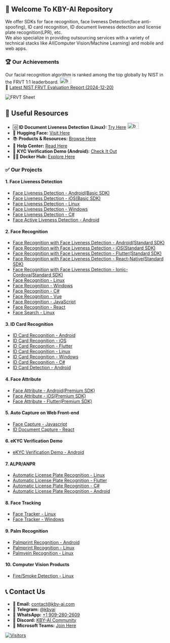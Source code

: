 ## 👋 Welcome To KBY-AI Repository
<!--

**Here are some ideas to get you started:**

🙋‍♀️ A short introduction - what is your organization all about?
🌈 Contribution guidelines - how can the community get involved?
👩‍💻 Useful resources - where can the community find your docs? Is there anything else the community should know?
🍿 Fun facts - what does your team eat for breakfast?
🧙 Remember, you can do mighty things with the power of [Markdown](https://docs.github.com/github/writing-on-github/getting-started-with-writing-and-formatting-on-github/basic-writing-and-formatting-syntax)
-->
We offer SDKs for face recognition, face liveness Detection(face anti-spoofing), ID card recognition, ID document liveness detection and license plate recognition(LPR), etc.<br/>
We also specialize in providing outsourcing services with a variety of technical stacks like AI(Computer Vision/Machine Learning) and mobile and web apps.</br>

### 🏆 Our Achievements
Our facial recognition algorithm is ranked among the top globally by NIST in the FRVT 1:1 leaderboard. <span><img src="https://github.com/kby-ai/.github/assets/125717930/bcf351c5-8b7a-496e-a8f9-c236eb8ad59e" alt="badge" width="36" height="20"></span>  
🔗 [Latest NIST FRVT Evaluation Report (2024-12-20)](https://pages.nist.gov/frvt/html/frvt11.html)  

![FRVT Sheet](https://github.com/user-attachments/assets/16b4cee2-3a91-453f-94e0-9e81262393d7)

## 🔗 Useful Resources

- 🆔 **ID Document Liveness Detection (Linux):** [Try Here](https://web.kby-ai.com)   <span><img src="https://github.com/kby-ai/.github/assets/125717930/bcf351c5-8b7a-496e-a8f9-c236eb8ad59e" alt="badge" width="36" height="20"></span>
- 🤗 **Hugging Face:** [Visit Here](https://huggingface.co/kby-ai)  
- 📚 **Products & Resources:** [Browse Here](https://github.com/kby-ai/Product)  
- 🛟 **Help Center:** [Read Here](https://docs.kby-ai.com)  
- 💼 **KYC Verification Demo (Android):** [Check It Out](https://github.com/kby-ai/KYC-Verification-Demo-Android)  
- 🙋‍♀️ **Docker Hub:** [Explore Here](https://hub.docker.com/u/kbyai)  

### ✅ Our Projects
#### 1. Face Liveness Detection</br>
- [Face Liveness Detection - Android(Basic SDK)](https://github.com/kby-ai/FaceLivenessDetection-Android)
- [Face Liveness Detection - iOS(Basic SDK)](https://github.com/kby-ai/FaceLivenessDetection-iOS)
- [Face Liveness Detection - Linux](https://github.com/kby-ai/FaceLivenessDetection-Docker)
- [Face Liveness Detection - Windows](https://github.com/kby-ai/FaceLivenessDetection-Windows)
- [Face Liveness Detection - C#](https://github.com/kby-ai/FaceLivenessDetection-CSharp-.Net)
- [Face Active Liveness Detection - Android](https://github.com/kby-ai/FaceActiveLivenessDetection-Android)
#### 2. Face Recognition</br>
- [Face Recognition with Face Liveness Detection - Android(Standard SDK)](https://github.com/kby-ai/FaceRecognition-Android)
- [Face Recognition with Face Liveness Detection - iOS(Standard SDK)](https://github.com/kby-ai/FaceRecognition-iOS)
- [Face Recognition with Face Liveness Detection - Flutter(Standard SDK)](https://github.com/kby-ai/FaceRecognition-Flutter)
- [Face Recognition with Face Liveness Detection - React-Native(Standard SDK)](https://github.com/kby-ai/FaceRecognition-React-Native)
- [Face Recognition with Face Liveness Detection - Ionic-Cordova(Standard SDK)](https://github.com/kby-ai/FaceRecognition-Ionic-Cordova)
- [Face Recognition - Linux](https://github.com/kby-ai/FaceRecognition-Docker)
- [Face Recognition - Windows](https://github.com/kby-ai/FaceRecognition-Windows)
- [Face Recognition - C#](https://github.com/kby-ai/FaceRecognition-CSharp-.NET)
- [Face Recognition - Vue](https://github.com/kby-ai/FaceRecognition-Vue)
- [Face Recognition - JavaScript](https://github.com/kby-ai/FaceRecognition-JavaScript)
- [Face Recognition - React](https://github.com/kby-ai/FaceRecognition-React)
- [Face Search - Linux](https://github.com/kby-ai/FaceSearch-Docker)
#### 3. ID Card Recognition<br/>
- [ID Card Recognition - Android](https://github.com/kby-ai/IDCardRecognition-Android)
- [ID Card Recognition - iOS](https://github.com/kby-ai/IDCardRecognition-iOS)
- [ID Card Recognition - Flutter](https://github.com/kby-ai/IDCardRecognition-Flutter)
- [ID Card Recognition - Linux](https://github.com/kby-ai/IDCardRecognition-Docker)
- [ID Card Recognition - Windows](https://github.com/kby-ai/IDCardRecognition-Windows)
- [ID Card Recognition - C#](https://github.com/kby-ai/IDCardRecognition-CSharp-.NET)
- [ID Card Detection - Android](https://github.com/kby-ai/IDCardDetection-Android)
#### 4. Face Attribute<br/>
- [Face Attribute - Android(Premium SDK)](https://github.com/kby-ai/FaceAttribute-Android)
- [Face Attribute - iOS(Premium SDK)](https://github.com/kby-ai/FaceAttribute-iOS)
- [Face Attribute - Flutter(Premium SDK)](https://github.com/kby-ai/FaceAttribute-Flutter)
#### 5. Auto Capture on Web Front-end</br>
- [Face Capture - Javascript](https://github.com/kby-ai/facecapture-web)
- [ID Document Capture - React](https://github.com/kby-ai/ID-document-capture-React)
#### 6. eKYC Verification Demo<br/>
- [eKYC Verification Demo - Android](https://github.com/kby-ai/KYC-Verification-Demo-Android)
#### 7. ALPR/ANPR<br/>
- [Automatic License Plate Recognition - Linux](https://github.com/kby-ai/Automatic-License-Plate-Recognition-Python)
- [Automatic License Plate Recognition - Flutter](https://github.com/kby-ai/Automatic-License-Plate-Recognition-Flutter)
- [Automatic License Plate Recognition - C#](https://github.com/kby-ai/Automatic-License-Plate-Recognition-CSharp-.NET)
- [Automatic License Plate Recognition - Android](https://github.com/kby-ai/Automatic-License-Plate-Recognition-Android)
#### 8. Face Tracking<br/>
- [Face Tracker - Linux](https://github.com/kby-ai/Face-Tracker-Linux)
- [Face Tracker - Windows](https://github.com/kby-ai/Face-Tracker-Windows)
#### 9. Palm Recognition<br/>
- [Palmprint Recognition - Android](https://github.com/kby-ai/PalmRecognition-Android)
- [Palmprint Recognition - Linux](https://github.com/kby-ai/Palmprint-Recognition-Linux)
- [Palmvein Recognition - Linux](https://github.com/kby-ai/Palmvein-Recognition-Docker)
#### 10. Computer Vision Products
- [Fire/Smoke Detection - Linux](https://github.com/kby-ai/Fire-Smoke-Detection-Docker)
  
## 📞 Contact Us

- 🧙 **Email:** contact@kby-ai.com  
- 🧙 **Telegram:** [@kbyai](https://t.me/kbyai)  
- 🧙 **WhatsApp:** [+1 909-280-2609](https://wa.me/+19092802609)  
- 🧙 **Discord:** [KBY-AI Community](https://discord.gg/CgHtWQ3k9T)  
- 🧙 **Microsoft Teams:** [Join Here](https://teams.live.com/l/invite/FBAYGB1-IlXkuQM3AY)

[![Visitors](https://api.visitorbadge.io/api/combined?path=https%3A%2F%2Fgithub.com%2Fkby-ai&countColor=%23263759)](https://visitorbadge.io/status?path=https%3A%2F%2Fgithub.com%2Fkby-ai)
